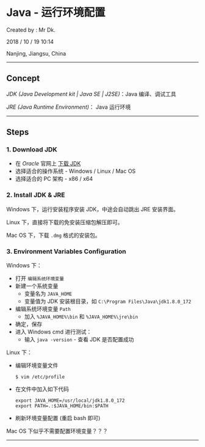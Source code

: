 # Java - 运行环境配置

Created by : Mr Dk.

2018 / 10 / 19 10:14

Nanjing, Jiangsu, China

---

## Concept

*JDK (Java Development kit | Java SE | J2SE)*：Java 编译、调试工具

*JRE (Java Runtime Environment)*： Java 运行环境

---

## Steps

### 1. Download JDK

* 在 *Oracle* 官网上 [下载 JDK](https://www.oracle.com/technetwork/java/javase/downloads/jdk8-downloads-2133151.html)
* 选择适合的操作系统 - Windows / Linux / Mac OS
* 选择适合的 PC 架构 - x86 / x64

### 2. Install JDK & JRE

Windows 下，运行安装程序安装 JDK，中途会自动跳出 JRE 安装界面。

Linux 下，直接将下载的免安装压缩包解压即可。

Mac OS 下，下载 `.dmg` 格式的安装包。

### 3. Environment Variables Configuration

Windows 下：

* 打开 `编辑系统环境变量`
* 新建一个系统变量
  * 变量名为 `JAVA_HOME`
  * 变量值为 JDK 安装根目录，如 `C:\Program Files\Java\jdk1.8.0_172`
* 编辑系统环境变量 `Path`
  * 加入 `%JAVA_HOME%\bin` 和 `%JAVA_HOME%\jre\bin`
* 确定，保存
* 进入 Windows cmd 进行测试：
  * 输入 `java -version` - 查看 JDK 是否配置成功

Linux 下：

* 编辑环境变量文件
  ```console
  $ vim /etc/profile
  ```
* 在文件中加入如下代码
  ```
  export JAVA_HOME=/usr/local/jdk1.8.0_172
  export PATH=.:$JAVA_HOME/bin:$PATH
  ```
* 刷新环境变量配置 (重启 bash 即可)

Mac OS 下似乎不需要配置环境变量？？？

---

